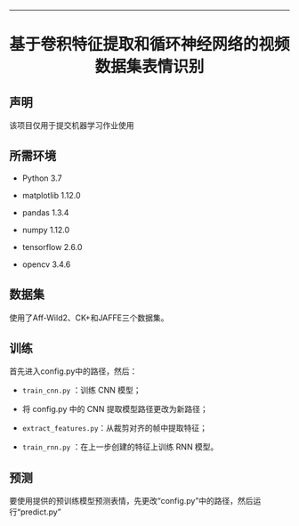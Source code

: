 
---   
<div align="center">    
 
# 基于卷积特征提取和循环神经网络的视频数据集表情识别

</div>
 
## 声明

该项目仅用于提交机器学习作业使用

## 所需环境

* Python 3.7

* matplotlib 1.12.0

* pandas 1.3.4

* numpy 1.12.0

* tensorflow 2.6.0

* opencv 3.4.6

## 数据集

使用了Aff-Wild2、CK+和JAFFE三个数据集。

## 训练

首先进入config.py中的路径，然后：

* `train_cnn.py` ：训练 CNN 模型；

* 将 config.py 中的 CNN 提取模型路径更改为新路径；

* `extract_features.py`：从裁剪对齐的帧中提取特征；

*  `train_rnn.py` ：在上一步创建的特征上训练 RNN 模型。

## 预测

要使用提供的预训练模型预测表情，先更改“config.py”中的路径，然后运行“predict.py”


```
